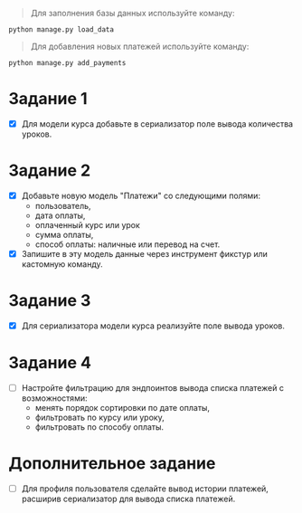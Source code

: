 >Для заполнения базы данных используйте команду:
```
python manage.py load_data
```
>Для добавления новых платежей используйте команду:
```
python manage.py add_payments
```



# Задание 1
- [x] Для модели курса добавьте в сериализатор поле вывода количества уроков.

# Задание 2
- [x] Добавьте новую модель "Платежи" со следующими полями:
	- пользователь,
	- дата оплаты,
	- оплаченный курс или урок
	- сумма оплаты,
	- способ оплаты: наличные или перевод на счет.
- [x] Запишите в эту модель данные через инструмент фикстур или кастомную команду.
# Задание 3
- [x] Для сериализатора модели курса реализуйте поле вывода уроков.
# Задание 4
- [ ] Настройте фильтрацию для эндпоинтов вывода списка платежей с возможностями:
	- менять порядок сортировки по дате оплаты,
	- фильтровать по курсу или уроку,
	- фильтровать по способу оплаты.
# Дополнительное задание
- [ ] Для профиля пользователя сделайте вывод истории платежей, расширив сериализатор для вывода списка платежей.